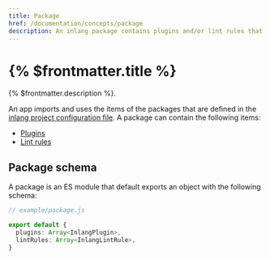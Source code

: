 ```yaml
---
title: Package
href: /documentation/concepts/package
description: An inlang package contains plugins and/or lint rules that are imported by inlang apps.
---
```


# {% $frontmatter.title %}

{% $frontmatter.description %}. 

An app imports and uses the items of the packages that are defined in the [inlang project configuration file](/documentation/concepts/project#project-configuration-file-schema). A package can contain the following items:

- [Plugins](/documentation/concepts/plugin)
- [Lint rules](/documentation/concepts/lint-rule)

<!-- TODO visualization of a package that contains N items -->

## Package schema

A package is an ES module that default exports an object with the following schema: 

```ts
// example/package.js

export default {
  plugins: Array<InlangPlugin>,
  lintRules: Array<InlangLintRule>,
}
```

